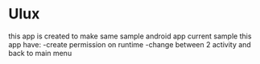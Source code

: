 # UIux
this app is created to make same sample android app
current sample this app have:
-create permission on runtime
-change between 2 activity and back to main menu
